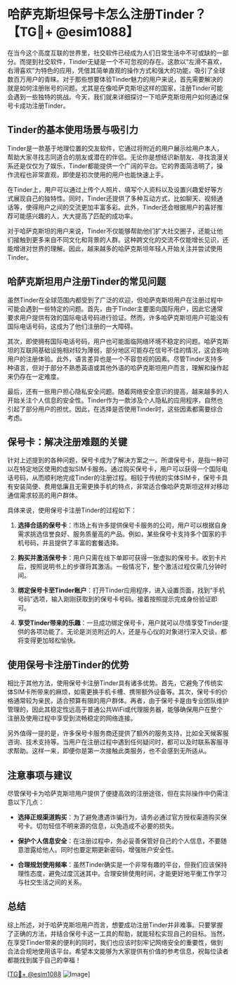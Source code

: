 # 哈萨克斯坦保号卡怎么注册Tinder？【TG💪+ @esim1088】

在当今这个高度互联的世界里，社交软件已经成为人们日常生活中不可或缺的一部分。而提到社交软件，Tinder无疑是一个不可忽视的存在。这款以“左滑不喜欢，右滑喜欢”为特色的应用，凭借其简单直观的操作方式和强大的功能，吸引了全球数百万用户的青睐。对于那些想要体验Tinder魅力的用户来说，首先需要解决的就是如何注册账号的问题。尤其是在像哈萨克斯坦这样的国家，注册Tinder可能会遇到一些独特的挑战。今天，我们就来详细探讨一下哈萨克斯坦用户如何通过保号卡成功注册Tinder。

## Tinder的基本使用场景与吸引力

Tinder是一款基于地理位置的交友软件，它通过将附近的用户展示给用户本人，帮助大家寻找志同道合的朋友或潜在的伴侣。无论你是想结识新朋友、寻找浪漫关系还是仅仅为了娱乐，Tinder都能提供一个广阔的平台。它的界面简洁明了，操作流程也非常直观，即使是初次使用的用户也能快速上手。

在Tinder上，用户可以通过上传个人照片、填写个人资料以及设置兴趣爱好等方式展现自己的独特性。同时，Tinder还提供了多种互动方式，比如聊天、视频通话等，使得用户之间的交流更加丰富多彩。此外，Tinder还会根据用户的喜好推荐可能感兴趣的人，大大提高了匹配的成功率。

对于哈萨克斯坦的用户来说，Tinder不仅能够帮助他们扩大社交圈子，还能让他们接触到更多来自不同文化和背景的人群。这种跨文化的交流不仅能增长见识，还能增进对世界的理解。因此，越来越多的哈萨克斯坦年轻人开始关注并尝试使用Tinder。

## 哈萨克斯坦用户注册Tinder的常见问题

虽然Tinder在全球范围内都受到了广泛的欢迎，但哈萨克斯坦用户在注册过程中可能会遇到一些特定的问题。首先，由于Tinder主要面向国际用户，因此它通常要求用户提供有效的国际电话号码进行验证。然而，许多哈萨克斯坦用户可能没有国际电话号码，这成为了他们注册的一大障碍。

其次，即使拥有国际电话号码，用户也可能面临网络环境不稳定的问题。哈萨克斯坦的互联网基础设施相对较为薄弱，部分地区可能存在信号不佳的情况，这会影响用户的注册体验。此外，语言差异也是一个不容忽视的因素。尽管Tinder支持多种语言，但对于部分不熟悉英语或其他外语的哈萨克斯坦用户而言，理解和操作起来仍存在一定难度。

最后，还有一些用户担心隐私安全问题。随着网络安全意识的提高，越来越多的人开始关注个人信息的安全性。Tinder作为一款涉及个人隐私的应用程序，自然也引起了部分用户的担忧。因此，在选择是否使用Tinder时，这些因素都需要综合考虑。

## 保号卡：解决注册难题的关键

针对上述提到的各种问题，保号卡成为了解决方案之一。所谓保号卡，是指一种可以在特定地区使用的虚拟SIM卡服务。通过购买保号卡，用户可以获得一个国际电话号码，从而顺利地完成Tinder的注册过程。相较于传统的实体SIM卡，保号卡具有安装简便、费用低廉且无需更换手机的特点，非常适合像哈萨克斯坦这样对移动通信需求较高的用户群体。

具体来说，使用保号卡注册Tinder的过程如下：

1. **选择合适的保号卡**：市场上有许多提供保号卡服务的公司，用户可以根据自身需求挑选信誉良好、服务质量高的产品。例如，某些保号卡支持多个国家的手机号码，并且提供了丰富的套餐选择。
   
2. **购买并激活保号卡**：用户只需在线下单即可获得一张虚拟的保号卡。收到卡片后，按照说明书上的步骤将其激活。一般情况下，整个激活过程仅需几分钟时间。

3. **绑定保号卡至Tinder账户**：打开Tinder应用程序，进入设置页面，找到“手机号码”选项，输入刚刚获取到的保号卡号码。接着按照提示完成身份验证即可。

4. **享受Tinder带来的乐趣**：一旦成功绑定保号卡，用户就可以尽情享受Tinder提供的各项功能了。无论是浏览附近的人，还是与心仪的对象进行深入交谈，都将变得更加轻松愉快。

## 使用保号卡注册Tinder的优势

相比于其他方法，使用保号卡注册Tinder具有诸多优势。首先，它避免了传统实体SIM卡所带来的麻烦，如需更换手机卡槽、携带额外设备等。其次，保号卡的价格通常较为亲民，适合预算有限的用户群体。再者，由于保号卡是由专业团队维护管理的，因此其稳定性远高于普通公共WiFi或代理服务器，能够确保用户在整个注册及使用过程中享受到流畅稳定的网络连接。

另外值得一提的是，许多保号卡服务商还提供了额外的服务支持，比如全天候客服咨询、技术支持等。当用户在注册过程中遇到任何疑问时，都可以及时联系客服寻求帮助。这样一来，即便你是第一次接触此类服务，也不会感到无所适从。

## 注意事项与建议

尽管保号卡为哈萨克斯坦用户提供了便捷高效的注册途径，但在实际操作中仍需注意以下几点：

- **选择正规渠道购买**：为了避免遭遇诈骗行为，请务必通过官方授权渠道购买保号卡。切勿轻信不明来源的信息，以免造成不必要的损失。
  
- **保护个人信息安全**：在注册过程中，务必妥善保管好自己的个人信息，不要随意泄露给他人。同时也要定期更新密码，增强账户安全性。

- **合理规划使用频率**：虽然Tinder确实是一个非常有趣的平台，但我们应该保持理性态度，避免过度沉迷其中。合理安排使用时间，才能更好地平衡工作学习与社交生活之间的关系。

## 总结

综上所述，对于哈萨克斯坦用户而言，想要成功注册Tinder并非难事。只要掌握了正确的方法，并结合保号卡这一工具的帮助，就能轻松实现自己的目标。当然，在享受Tinder带来的便利的同时，我们也应该时刻牢记网络安全的重要性，做到合法合规地使用该平台。希望本文能够为大家提供有价值的参考信息，祝每位读者都能找到属于自己的幸福！

[[TG💪+ @esim1088](https://t.me/s/esim1088) ![Image](https://i.postimg.cc/4NQfJmqS/Snipaste-2025-05-13-00-14-12.png)]